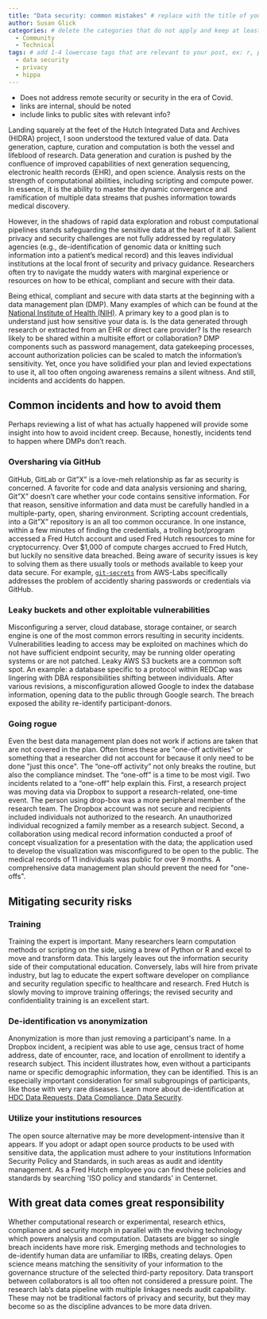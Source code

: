 ```yaml
---
title: "Data security: common mistakes" # replace with the title of your post, a short catchy description to entice readers
author: Susan Glick
categories: # delete the categories that do not apply and keep at least one
  - Community
  - Technical
tags: # add 1-4 lowercase tags that are relevant to your post, ex: r, python, genomics, workflows
  - data security
  - privacy
  - hippa
---
```

- Does not address remote security or security in the era of Covid.
- links are internal, should be noted
- include links to public sites with relevant info?

Landing squarely at the feet of the Hutch Integrated Data and Archives (HIDRA) project, I soon understood the textured value of data.  Data generation, capture, curation and computation is both the vessel and lifeblood of research.  Data generation and curation is pushed by the confluence of improved capabilities of next generation sequencing, electronic health records (EHR), and open science.  Analysis rests on the strength of computational abilities, including scripting and compute power.  In essence, it is the ability to master the dynamic convergence and ramification of multiple data streams that pushes information towards medical discovery.

However, in the shadows of rapid data exploration and robust computational pipelines stands safeguarding the sensitive data at the heart of it all.  Salient privacy and security challenges are not fully addressed by regulatory agencies (e.g., de-identification of genomic data or knitting such information into a patient’s medical record) and this leaves individual institutions at the local front of security and privacy guidance.  Researchers often try to navigate the muddy waters with marginal experience or resources on how to be ethical, compliant and secure with their data.

Being ethical, compliant and secure with data starts at the beginning with a data management plan (DMP). Many examples of which can be found at the [National Institute of Health (NIH)](https://osp.od.nih.gov/scientific-sharing/nih-data-management-and-sharing-activities-related-to-public-access-and-open-science/).  A primary key to a good plan is to understand just how sensitive your data is.  Is the data generated through research or extracted from an EHR or direct care provider? Is the research likely to be shared within a multisite effort or collaboration?  DMP components such as password management, data gatekeeping processes, account authorization policies can be scaled to match the information’s sensitivity.  Yet, once you have solidified your plan and levied expectations to use it, all too often ongoing awareness remains a silent witness. And still, incidents and accidents do happen.

## Common incidents and how to avoid them
Perhaps reviewing a list of what has actually happened will provide some insight into how to avoid incident creep.  Because, honestly, incidents tend to happen where DMPs don’t reach.

### Oversharing via GitHub
GitHub, GitLab or Git”X” is a love-meh relationship as far as security is concerned.  A favorite for code and data analysis versioning and sharing, Git”X” doesn’t care whether your code contains sensitive information.  For that reason, sensitive information and data must be carefully handled in a multiple-party, open, sharing environment. Scripting account credentials, into a Git”X” repository is an all too common occurance.  In one instance, within a few minutes of finding the credentials, a trolling bot/program accessed a Fred Hutch account and used Fred Hutch resources to mine for cryptocurrency.  Over $1,000 of compute charges accrued to Fred Hutch, but luckily no sensitive data breached. Being aware of security issues is key to solving them as there usually tools or methods available to keep your data secure. For example, [`git-secrets`](https://github.com/awslabs/git-secrets) from AWS-Labs specifically addresses the problem of accidently sharing passwords or credentials via GitHub.

### Leaky buckets and other exploitable vulnerabilities
Misconfiguring a server, cloud database, storage container, or search engine is one of the most common errors resulting in security incidents.  Vulnerabilities leading to access may be exploited on machines which do not have sufficient endpoint security, may be running older operating systems or are not patched.  Leaky AWS S3 buckets are a common soft spot.  An example: a database specific to a protocol within REDCap was lingering with DBA responsibilities shifting between individuals.  After various revisions, a misconfiguration allowed Google to index the database information, opening data to the public through Google search. The breach exposed the ability re-identify participant-donors.

### Going rogue
Even the best data management plan does not work if actions are taken that are not covered in the plan. Often times these are "one-off activities" or something that a researcher did not account for because it only need to be done "just this once". The “one-off activity” not only breaks the routine, but also the compliance mindset.  The “one-off” is a time to be most vigil.  Two incidents related to a “one-off” help explain this.  First, a research project was moving data via Dropbox to support a research-related, one-time event. The person using drop-box was a more peripheral member of the research team. The Dropbox account was not secure and recipients included individuals not authorized to the research.  An unauthorized individual recognized a family member as a research subject.  Second, a collaboration using medical record information conducted a proof of concept visualization for a presentation with the data; the application used to develop the visualization was misconfigured to be open to the public.  The medical records of 11 individuals was public for over 9 months. A comprehensive data management plan should prevent the need for "one-offs".

## Mitigating security risks
### Training
Training the expert is important.  Many researchers learn computation methods or scripting on the side, using a brew of Python or R and excel to move and transform data. This largely leaves out the information security side of their computational education. Conversely, labs will hire from private industry, but lag to educate the expert software developer on compliance and security regulation specific to healthcare and research.  Fred Hutch is slowly moving to improve training offerings; the revised security and confidentiality training is an excellent start. 

### De-identification vs anonymization
Anonymization is more than just removing a participant's name.  In a Dropbox incident, a recipient was able to use age, census tract of home address, date of encounter, race, and location of enrollment to identify a research subject. This incident illustrates how, even without a participants name or specific demographic information, they can be identified. This is an especially important consideration for small subgroupings of participants, like those with very rare diseases. Learn more about de-identification at [HDC Data Requests, Data Compliance, Data Security](https://extranet.fredhutch.org/en/u/hdc.html).

### Utilize your institutions resources
The open source alternative may be more development-intensive than it appears.  If you adopt or adapt open source products to be used with sensitive data, the application must adhere to your institutions Information Security Policy and Standards, in such areas as audit and identity management.  As a Fred Hutch employee you can find these policies and standards by searching 'ISO policy and standards' in Centernet.

## With great data comes great responsibility
Whether computational research or experimental, research ethics, compliance and security morph in parallel with the evolving technology which powers analysis and computation.  Datasets are bigger so single breach incidents have more risk. Emerging methods and technologies to de-identify human data are unfamiliar to IRBs, creating delays.  Open science means matching the sensitivity of your information to the governance structure of the selected third-party repository.  Data transport between collaborators is all too often not considered a pressure point.  The research lab’s data pipeline with multiple linkages needs audit capability.  These may not be traditional factors of privacy and security, but they may become so as the discipline advances to be more data driven.
